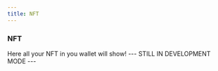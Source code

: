 ```yaml
---
title: NFT
---
```


<div class="text-center">
  <!-- You can use Vue components inside markdown -->
  <carbon-dicom-overlay class="text-4xl -mb-6 m-auto" />
  <h3>NFT</h3>
</div>

Here all your NFT in you wallet will show! --- STILL IN DEVELOPMENT MODE ---

```

